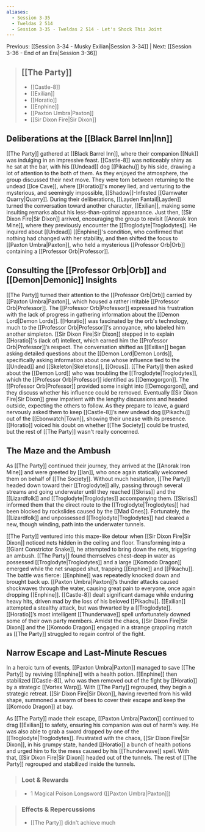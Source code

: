 ```yaml
---
aliases:
  - Session 3-35
  - Tweldas 2 514
  - Session 3-35 - Tweldas 2 514 - Let's Shock This Joint
---
```

Previous: [[Session 3-34 - Musky Exilian|Session 3-34]] | Next: [[Session 3-36 - End of an Era|Session 3-36]]

> ## [[The Party]]
>
> - [[Castle-8]]
> - [[Exilian]]
> - [[Horatio]]
> - [[Enphine]]
> - [[Paxton Umbra|Paxton]]
> - [[Sir Dixon Fire|Sir Dixon]]

## Deliberations at the [[Black Barrel Inn|Inn]]

[[The Party]] gathered at [[Black Barrel Inn]], where their companion [[Nuk]] was indulging in an impressive feast. [[Castle-8]] was noticeably shiny as he sat at the bar, with his [[Undead]] dog [[Pikachu]] by his side, drawing a lot of attention to the both of them. As they enjoyed the atmosphere, the group discussed their next move. They were torn between returning to the undead [[Ice Cave]], where [[Horatio]]'s money lied, and venturing to the mysterious, and seemingly impossible, [[Shadow]]-Infested [[Gamwater Quarry|Quarry]]. During their deliberations, [[Layden Fantail|Layden]] turned the conversation toward another character, [[Exilian]], making some insulting remarks about his less-than-optimal appearance. Just then, [[Sir Dixon Fire|Sir Dixon]] arrived, encouraging the group to revisit [[Anorak Iron Mine]], where they previously encounter the [[Troglodyte|Troglodytes]]. He inquired about [[Undead]] [[Enphine]]'s condition, who confirmed that nothing had changed with her stability, and then shifted the focus to [[Paxton Umbra|Paxton]], who held a mysterious [[Professor Orb|Orb]] containing a [[Professor Orb|Professor]].
## Consulting the [[Professor Orb|Orb]] and [[Demon|Demonic]] Insights

[[The Party]] turned their attention to the [[Professor Orb|Orb]] carried by [[Paxton Umbra|Paxton]], which housed a rather irritable [[Professor Orb|Professor]]. The [[Professor Orb|Professor]] expressed his frustration with the lack of progress in gathering information about the [[Demon Lord|Demon Lords]]. [[Horatio]] was fascinated by the orb's technology, much to the [[Professor Orb|Professor]]'s annoyance, who labeled him another simpleton. [[Sir Dixon Fire|Sir Dixon]] stepped in to explain [[Horatio]]'s (lack of) intellect, which earned him the [[Professor Orb|Professor]]’s respect. The conversation shifted as [[Exilian]] began asking detailed questions about the [[Demon Lord|Demon Lords]], specifically asking information about one whose influence tied to the [[Undead]] and [[Skeleton|Skeletons]], [[Orcus]]. [[The Party]] then asked about the [[Demon Lord]] who was troubling the [[Troglodyte|Troglodytes]], which the [[Professor Orb|Professor]] identified as  [[Demogorgon]]. The [[Professor Orb|Professor]] provided some insight into [[Demogorgon]], and they discuss whether his influence could be removed. Eventually [[Sir Dixon Fire|Sir Dixon]] grew impatient with the lengthy discussions and headed outside, expecting the others to follow. As they prepare to leave, a guard nervously asked them to keep [[Castle-8]]’s new undead dog [[Pikachu]] out of the [[Ebonwatch|Town]], showing their unease with its presence. [[Horatio]] voiced his doubt on whether [[The Society]] could be trusted, but the rest of [[The Party]] wasn't really concerned. 
## The Maze and the Ambush

As [[The Party]] continued their journey, they arrived at the [[Anorak Iron Mine]] and were greeted by [[Ian]], who once again statically welcomed them on behalf of [[The Society]]. Without much hesitation, [[The Party]] headed down toward their [[Troglodyte]] ally, passing through several streams and going underwater until they reached [[Skriss]] and the [[Lizardfolk]] and [[Troglodyte|Troglodytes]] accompanying them. [[Skriss]] informed them that the direct route to the [[Troglodyte|Troglodytes]] had been blocked by rockslides caused by the [[Mad Ones]]. Fortunately, the [[Lizardfolk]] and unpossessed [[Troglodyte|Troglodytes]] had cleared a new, though winding, path into the underwater tunnels.

[[The Party]] ventured into this maze-like detour when [[Sir Dixon Fire|Sir Dixon]] noticed nets hidden in the ceiling and floor. Transforming into a [[Giant Constrictor Snake]], he attempted to bring down the nets, triggering an ambush. [[The Party]] found themselves chest-deep in water as possessed [[Troglodyte|Troglodytes]] and a large [[Komodo Dragon]] emerged while the net snapped shut, trapping [[Enphine]] and [[Pikachu]]. The battle was fierce: [[Enphine]] was repeatedly knocked down and brought back up. [[Paxton Umbra|Paxton]]’s thunder attacks caused shockwaves through the water, causing great pain to everyone, once again dropping [[Enphine]]. [[Castle-8]] dealt significant damage while enduring heavy hits, driven mad by the loss of his beloved [[Pikachu]]. [[Exilian]] attempted a stealthy attack, but was thwarted by a [[Troglodyte]]. [[Horatio]]’s most intelligent [[Thunderwave]] spell unfortunately downed some of their own party members. Amidst the chaos, [[Sir Dixon Fire|Sir Dixon]] and the [[Komodo Dragon]] engaged in a strange grappling match as [[The Party]] struggled to regain control of the fight.
## Narrow Escape and Last-Minute Rescues

In a heroic turn of events, [[Paxton Umbra|Paxton]] managed to save [[The Party]] by reviving [[Enphine]] with a health potion. [[Enphine]] then stabilized [[Castle-8]], who was then removed out of the fight by [[Horatio]] by a strategic [[Vortex Warp]]. With [[The Party]] regrouped, they begin a strategic retreat. [[Sir Dixon Fire|Sir Dixon]], having reverted from his wild shape, summoned a swarm of bees to cover their escape and keep the [[Komodo Dragon]] at bay. 

As [[The Party]] made their escape, [[Paxton Umbra|Paxton]] continued to drag [[Exilian]] to safety, ensuring his companion was out of harm's way. He was also able to grab a sword dropped by one of the [[Troglodyte|Troglodytes]]. Frustrated with the chaos, [[Sir Dixon Fire|Sir Dixon]], in his grumpy state, handed [[Horatio]] a bunch of health potions and urged him to fix the mess caused by his [[Thunderwave]] spell. With that, [[Sir Dixon Fire|Sir Dixon]] headed out of the tunnels. The rest of [[The Party]] regrouped and stabilized inside the tunnels.

> ### Loot & Rewards

> - 1 Magical Poison Longsword ([[Paxton Umbra|Paxton]])

> ### Effects & Repercussions
>
> - [[The Party]] didn't achieve much
